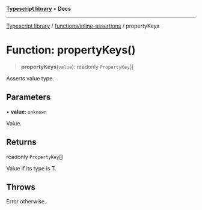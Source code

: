 [**Typescript library**](../../../index.md) • **Docs**

***

[Typescript library](../../../modules.md) / [functions/inline-assertions](../index.md) / propertyKeys

# Function: propertyKeys()

> **propertyKeys**(`value`): readonly `PropertyKey`[]

Asserts value type.

## Parameters

• **value**: `unknown`

Value.

## Returns

readonly `PropertyKey`[]

Value if its type is T.

## Throws

Error otherwise.
